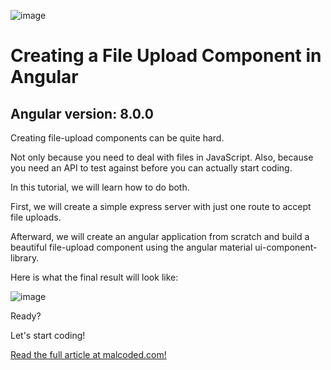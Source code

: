 ![image](https://raw.githubusercontent.com/LukasMarx/angular-file-upload/master/angular-file-upload-component.png)
# Creating a File Upload Component in Angular
## Angular version: 8.0.0

Creating file-upload components can be quite hard. 

Not only because you need to deal with files in JavaScript. Also, because you need an API to test against before you can actually start coding.

In this tutorial, we will learn how to do both. 

First, we will create a simple express server with just one route to accept file uploads.

Afterward, we will create an angular application from scratch and build a beautiful file-upload component using the angular material ui-component-library.

Here is what the final result will look like:

![image](https://raw.githubusercontent.com/LukasMarx/angular-file-upload/master/angular-file-upload-result.png)

Ready?

Let's start coding! 

[Read the full article at malcoded.com!](https://malcoded.com/posts/angular-file-upload-component-with-express)

